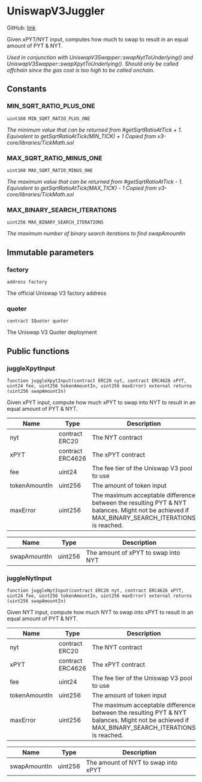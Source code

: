 # UniswapV3Juggler

GitHub: [link](https://github.com/timeless-fi/swapper/blob/main/src/uniswap-v3/UniswapV3Juggler.sol)

Given xPYT/NYT input, computes how much to swap to result in
an equal amount of PYT & NYT.

_Used in conjunction with UniswapV3Swapper::swapNytToUnderlying() and
UniswapV3Swapper::swapXpytToUnderlying(). Should only be called offchain since
the gas cost is too high to be called onchain._

## Constants

### MIN_SQRT_RATIO_PLUS_ONE

```solidity
uint160 MIN_SQRT_RATIO_PLUS_ONE
```

_The minimum value that can be returned from #getSqrtRatioAtTick + 1. Equivalent to getSqrtRatioAtTick(MIN_TICK) + 1
Copied from v3-core/libraries/TickMath.sol_

### MAX_SQRT_RATIO_MINUS_ONE

```solidity
uint160 MAX_SQRT_RATIO_MINUS_ONE
```

_The maximum value that can be returned from #getSqrtRatioAtTick - 1. Equivalent to getSqrtRatioAtTick(MAX_TICK) - 1
Copied from v3-core/libraries/TickMath.sol_

### MAX_BINARY_SEARCH_ITERATIONS

```solidity
uint256 MAX_BINARY_SEARCH_ITERATIONS
```

_The maximum number of binary search iterations to find swapAmountIn_

## Immutable parameters

### factory

```solidity
address factory
```

The official Uniswap V3 factory address

### quoter

```solidity
contract IQuoter quoter
```

The Uniswap V3 Quoter deployment

## Public functions

### juggleXpytInput

```solidity
function juggleXpytInput(contract ERC20 nyt, contract ERC4626 xPYT, uint24 fee, uint256 tokenAmountIn, uint256 maxError) external returns (uint256 swapAmountIn)
```

Given xPYT input, compute how much xPYT to swap into NYT to result in
an equal amount of PYT & NYT.

| Name | Type | Description |
| ---- | ---- | ----------- |
| nyt | contract ERC20 | The NYT contract |
| xPYT | contract ERC4626 | The xPYT contract |
| fee | uint24 | The fee tier of the Uniswap V3 pool to use |
| tokenAmountIn | uint256 | The amount of token input |
| maxError | uint256 | The maximum acceptable difference between the resulting PYT & NYT balances. Might not be achieved if MAX_BINARY_SEARCH_ITERATIONS is reached. |

| Name | Type | Description |
| ---- | ---- | ----------- |
| swapAmountIn | uint256 | The amount of xPYT to swap into NYT |

### juggleNytInput

```solidity
function juggleNytInput(contract ERC20 nyt, contract ERC4626 xPYT, uint24 fee, uint256 tokenAmountIn, uint256 maxError) external returns (uint256 swapAmountIn)
```

Given NYT input, compute how much NYT to swap into xPYT to result in
an equal amount of PYT & NYT.

| Name | Type | Description |
| ---- | ---- | ----------- |
| nyt | contract ERC20 | The NYT contract |
| xPYT | contract ERC4626 | The xPYT contract |
| fee | uint24 | The fee tier of the Uniswap V3 pool to use |
| tokenAmountIn | uint256 | The amount of token input |
| maxError | uint256 | The maximum acceptable difference between the resulting PYT & NYT balances. Might not be achieved if MAX_BINARY_SEARCH_ITERATIONS is reached. |

| Name | Type | Description |
| ---- | ---- | ----------- |
| swapAmountIn | uint256 | The amount of NYT to swap into xPYT |

